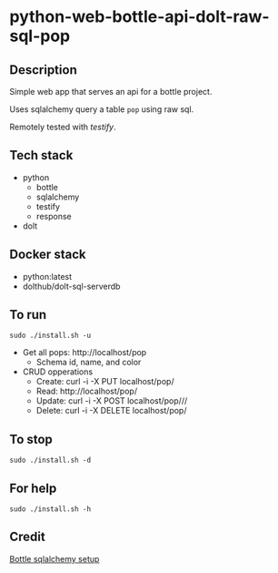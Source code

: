 # python-web-bottle-api-dolt-raw-sql-pop

## Description
Simple web app that serves an api
for a bottle project.

Uses sqlalchemy query a table `pop` using raw sql.

Remotely tested with *testify*.

## Tech stack
- python
  - bottle
  - sqlalchemy
  - testify
  - response
- dolt

## Docker stack
- python:latest
- dolthub/dolt-sql-serverdb

## To run
`sudo ./install.sh -u`
- Get all pops: http://localhost/pop
  - Schema id, name, and color
- CRUD opperations
  - Create: curl -i -X PUT localhost/pop/<id>
  - Read: http://localhost/pop/<id>
  - Update: curl -i -X POST localhost/pop/<id>/<name>/<color>
  - Delete: curl -i -X DELETE localhost/pop/<id>

## To stop
`sudo ./install.sh -d`

## For help
`sudo ./install.sh -h`

## Credit
[Bottle sqlalchemy setup](https://github.com/iurisilvio/bottle-sqlalchemy/blob/master/examples/basic.py)
